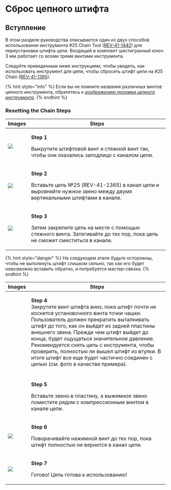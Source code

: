 # Сброс цепного штифта

## Вступление

В этом разделе руководства описывается один из двух способов использования инструмента #25 Chain Tool ([REV-41-1442](https://www.revrobotics.com/rev-41-1442/)) для переустановки штифта цепи. Входящий в комплект шестигранный ключ 3 мм работает со всеми тремя винтами инструмента.

Следуйте приведенным ниже инструкциям, чтобы увидеть, как использовать инструмент для цепи, чтобы сбросить штифт цепи на #25 Chain ([REV-41-1365](https://www.revrobotics.com/rev-41-1365/)).

{% hint style="info" %}
Если вы не помните названия различных винтов цепного инструмента, обратитесь к [_изображению поломки цепного инструмента_](broken-reference/).
{% endhint %}

### Resetting the Chain Steps

| Images                                                                                                                                                                                     | Steps                                                                                                                                                         |
| ------------------------------------------------------------------------------------------------------------------------------------------------------------------------------------------ | ------------------------------------------------------------------------------------------------------------------------------------------------------------- |
| ![](https://2589213514-files.gitbook.io/\~/files/v0/b/gitbook-legacy-files/o/assets%2F15mm%2F-M8HeUvYNA-VVA3OyqfO%2F-M8HfLAAC9f2Q8-xdnPI%2F8.jpeg?generation=1590524995430577\&alt=media)  | <p><strong>Step 1</strong></p><p>Выкрутите штифтовой винт и стяжной винт так, чтобы они оказались заподлицо с каналом цепи.</p>                               |
| ![](https://2589213514-files.gitbook.io/\~/files/v0/b/gitbook-legacy-files/o/assets%2F15mm%2F-M8HeUvYNA-VVA3OyqfO%2F-M8HfLABr\_-LAtaMM4s1%2F9.jpeg?generation=1590524995408895\&alt=media) | <p><strong>Step 2</strong></p><p>Вставьте цепь №25 (REV-41-1365) в канал цепи и выровняйте нужное звено между двумя вертикальными штифтами в канале.</p>      |
| ![](https://2589213514-files.gitbook.io/\~/files/v0/b/gitbook-legacy-files/o/assets%2F15mm%2F-M8HeUvYNA-VVA3OyqfO%2F-M8HfLAC6a6OkGtRtHnJ%2F10.jpeg?generation=1590524995392102\&alt=media) | <p><strong>Step 3</strong></p><p>Затем закрепите цепь на месте с помощью стяжного винта. Затягивайте до тех пор, пока цепь не сможет сместиться в канале.</p> |

{% hint style="danger" %}
На следующем этапе будьте осторожны, чтобы не вытолкнуть штифт слишком сильно, так как его будет невозможно вставить обратно, и потребуется мастер-связка.
{% endhint %}

| Images                                                                                                                                                                                                                                                   | **Steps**                                                                                                                                                                                                                                                                                                                                                                                                                                                                                                          |
| -------------------------------------------------------------------------------------------------------------------------------------------------------------------------------------------------------------------------------------------------------- | ------------------------------------------------------------------------------------------------------------------------------------------------------------------------------------------------------------------------------------------------------------------------------------------------------------------------------------------------------------------------------------------------------------------------------------------------------------------------------------------------------------------ |
| <img src="https:/2589213514-files.gitbook.%20io/~/files/v0/b/gitbook-legacy-files/o/assets/-M5yw0n8IneF5-9ybLjT/-M8YJRcC-3fJjCpgwlMo/-M8kNClHmNdVvmHxGxCe/assets_15mm_-M8HeUvYNA-VVA3OyqfO_-M8HfLADOCmUwqXm4w7l_11.%20jpeg" alt="" data-size="original"> | <p><strong>Step 4</strong><br><strong></strong>Закрутите винт штифта вниз, пока штифт почти не коснется установочного винта точки чашки. Пользователь должен прекратить выталкивать штифт до того, как он выйдет из задней пластины внешнего звена. Прежде чем штифт выйдет до конца, будет ощущаться значительное давление. Рекомендуется снять цепь с инструмента, чтобы проверить, полностью ли вышел штифт из втулки. В итоге штифт все еще будет частично соединен с цепью (см. фото в качестве примера).</p> |
|                                                                                                                                                                                                                                                          |                                                                                                                                                                                                                                                                                                                                                                                                                                                                                                                    |
| <img src="https://https/2589213514-files.gitbook.io/~/files/v0/b/gitbook-legacy-files/o/assets/-M5yw0n8IneF5-9ybLjT/-M8YJRcC-3fJjCpgwlMo/-M8kMkPaUGJdI-lbu7PN/image.png" alt="" data-size="original">                                                    | <p><strong>Step 5</strong></p><p>Вставьте звено в пластину, а выжимное звено поместите рядом с компрессионным винтом в канале цепи.</p>                                                                                                                                                                                                                                                                                                                                                                            |
| ![](https://2589213514-files.gitbook.io/\~/files/v0/b/gitbook-legacy-files/o/assets%2F15mm%2F-M8HeUvYNA-VVA3OyqfO%2F-M8HfLAFYHsF6JXAEbX3%2F13.jpeg?generation=1590524995420480\&alt=media)                                                               | <p><strong>Step 6</strong></p><p>Поворачивайте нажимной винт до тех пор, пока штифт полностью не вернется в канал цепи.</p>                                                                                                                                                                                                                                                                                                                                                                                        |
| ![](https://2589213514-files.gitbook.io/\~/files/v0/b/gitbook-legacy-files/o/assets%2F15mm%2F-M8HeUvYNA-VVA3OyqfO%2F-M8HfLAG8bvhM6Ul5ZFS%2F14.jpeg?generation=1590524995441052\&alt=media)                                                               | <p><strong>Step 7</strong></p><p>Готово! Цепь готова к использованию!</p>                                                                                                                                                                                                                                                                                                                                                                                                                                          |
